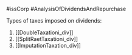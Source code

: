 #issCorp #AnalysisOfDividendsAndRepurchase 

Types of taxes imposed on dividends: 
1. [[DoubleTaxationi_div]]
2. [[SplitRaetTaxationi_div]]
3. [[ImputationTaxation_div]]

